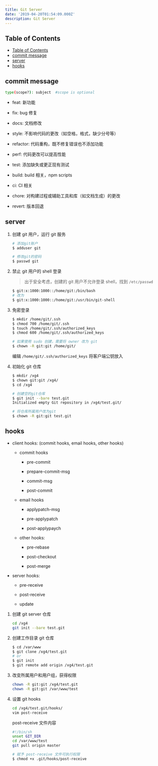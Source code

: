 ```yaml
---
title: Git Server
date: '2019-04-20T01:54:09.000Z'
description: Git Server
---
```


## Table of Contents

- [Table of Contents](#table-of-contents)
- [commit message](#commit-message)
- [server](#server)
- [hooks](#hooks)

## commit message

```bash
type(scope?): subject  #scope is optional
```

- feat: 新功能

- fix: bug 修复

- docs: 文档修改

- style: 不影响代码的更改（如空格，格式，缺少分号等）

- refactor: 代码重构，既不修复错误也不添加功能

- perf: 代码更改可以提高性能

- test: 添加缺失或更正现有测试

- build: build 相关，npm scripts

- ci: CI 相关

- chore: 对构建过程或辅助工具和库（如文档生成）的更改

- revert: 版本回退

## server

1. 创建 git 用户，运行 git 服务

   ```bash
   # 添加git账户
   $ adduser git

   # 修改git的密码
   $ passwd git
   ```

2. 禁止 git 用户的 shell 登录

   > 出于安全考虑，创建的 git 用户不允许登录 shell，找到 `/etc/passwd`

   ```bash
   $ git:x:1000:1000::/home/git:/bin/bash
   # 改为
   $ git:x:1000:1000::/home/git:/usr/bin/git-shell
   ```

3. 免密登录

   ```bash
   $ mkdir /home/git/.ssh
   $ chmod 700 /home/git/.ssh
   $ touch /home/git/.ssh/authorized_keys
   $ chmod 600 /home/git/.ssh/authorized_keys

   # 如果使用 sudo 创建，需要将 owner 改为 git
   $ chown -R git:git /home/git/
   ```

   编辑 `/home/git/.ssh/authorized_keys` 将客户端公钥放入

4. 初始化 git 仓库

   ```bash
   $ mkdir /xg4
   $ chown git:git /xg4/
   $ cd /xg4

   # 创建空的git仓库
   $ git init --bare test.git
   Initialized empty Git repository in /xg4/test.git/

   # 将仓库所属用户改为git
   $ chown -R git:git test.git
   ```

## hooks

- client hooks: (commit hooks, email hooks, other hooks)

  - commit hooks

    - pre-commit

    - prepare-commit-msg

    - commit-msg

    - post-commit

  - email hooks

    - applypatch-msg

    - pre-applypatch

    - post-applypaych

  - other hooks:

    - pre-rebase

    - post-checkout

    - post-merge

- server hooks:

  - pre-receive

  - post-receive

  - update

1. 创建 git server 仓库

   ```bash
   cd /xg4
   git init --bare test.git
   ```

2. 创建工作目录 git 仓库

   ```bash
   $ cd /var/www
   $ git clone /xg4/test.git
   # or
   $ git init
   $ git remote add origin /xg4/test.git
   ```

3. 改变所属用户和用户组，获得权限

   ```bash
   chown -R git:git /xg4/test.git
   chown -R git:git /var/www/test
   ```

4. 设置 git hooks

   ```bash
   cd /xg4/test.git/hooks/
   vim post-receive
   ```

   post-receive 文件内容

   ```bash
   #!/bin/sh
   unset GIT_DIR
   cd /var/www/test
   git pull origin master
   ```

   ```bash
   # 赋予 post-receive 文件可执行权限
   $ chmod +x .git/hooks/post-receive
   ```
